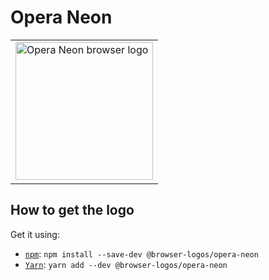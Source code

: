 Opera Neon
==========

<!-- markdownlint-disable line-length no-inline-html -->
<table>
    <tr height=230>
        <td>
            <a href="https://github.com/alrra/browser-logos/tree/8fab53c2544fe45642f4b330f21c426a07c63367/src/opera-neon">
                <img width=220 src="https://raw.githubusercontent.com/alrra/browser-logos/8fab53c2544fe45642f4b330f21c426a07c63367/src/opera-neon/opera-neon_512x512.png" alt="Opera Neon browser logo">
            </a>
        </td>
    </tr>
</table>
<!-- markdownlint-enable line-length no-inline-html -->

How to get the logo
-------------------

Get it using:

* [`npm`][npm]: `npm install --save-dev @browser-logos/opera-neon`
* [`Yarn`][yarn]: `yarn add --dev @browser-logos/opera-neon`

<!-- Link labels: -->

[npm]: https://www.npmjs.com/
[yarn]: https://yarnpkg.com/
